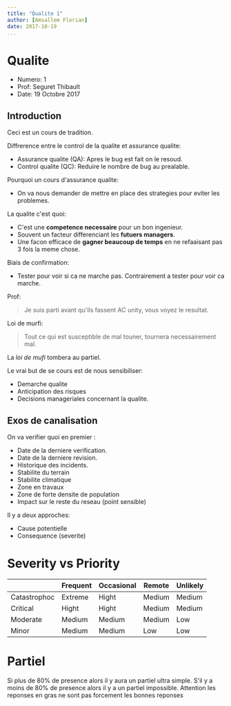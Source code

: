 ```yaml
---
title: "Qualite 1"
author: [Amsallem Florian]
date: 2017-10-19
...
```


# Qualite

* Numero: 1
* Prof: Seguret Thibault
* Date: 19 Octobre 2017

## Introduction

Ceci est un cours de tradition.

Diffrerence entre le control de la qualite et assurance qualite:

* Assurance qualite (QA): Apres le bug est fait on le resoud.
* Control qualite (QC):  Reduire le nombre de bug au prealable.

Pourquoi un cours d'assurance qualite:

* On va nous demander de mettre en place des strategies pour eviter les
problemes.

La qualite c'est quoi:

* C'est une **competence necessaire** pour un bon ingenieur.
* Souvent un facteur differenciant les **futuers managers**.
* Une facon efficace de **gagner beaucoup de temps** en ne refaaisant pas
3 fois la meme chose.

Biais de confirmation:

* Tester pour voir si ca ne marche pas. Contrairement a tester pour voir ca marche.

Prof:

> Je suis parti avant qu'ils fassent AC unity, vous voyez le resultat.

Loi de murfi:

> Tout ce qui est susceptible de mal touner, tournera necessairement mal.

La *loi de mufi* tombera au partiel.

Le vrai but de se cours est de nous sensibiliser:

* Demarche qualite
* Anticipation des risques
* Decisions manageriales concernant la qualite.

## Exos de canalisation

On va verifier quoi en premier :

* Date de la derniere verification.
* Date de la derniere revision.
* Historique des incidents.
* Stabilite du terrain
* Stabilite climatique
* Zone en travaux
* Zone de forte densite de population
* Impact sur le reste du reseau (point sensible)

Il y a deux approches:

* Cause potentielle
* Consequence (severite)

# Severity vs Priority

|                    | Frequent | Occasional | Remote | Unlikely |
| ------------------ | -------- | ---------- | ------ | -------- |
| Catastrophoc       | Extreme  | Hight      | Medium | Medium   |
| Critical           | Hight    | Hight      | Medium | Medium   |
| Moderate           | Medium   | Medium     | Medium | Low      |
| Minor              | Medium   | Medium     | Low    | Low      |

# Partiel

Si plus de 80% de presence alors il y aura un partiel ultra simple.
S'il y a moins de 80% de presence alors il y a un partiel impossible.
Attention les reponses en gras ne sont pas forcement les bonnes reponses
